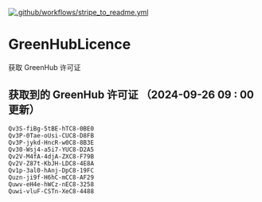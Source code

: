 [![.github/workflows/stripe_to_readme.yml](https://github.com/zjx-kimi/GreenHubLicence/actions/workflows/stripe_to_readme.yml/badge.svg)](https://github.com/zjx-kimi/GreenHubLicence/actions/workflows/stripe_to_readme.yml)
# GreenHubLicence
获取 GreenHub 许可证
## 获取到的 GreenHub 许可证 （2024-09-26 09 : 00 更新）
```
Qv3S-fiBg-5tBE-hTC8-0BE0
Qv3P-0Tae-oUsi-CUC8-D8FB
Qv3P-jykd-HncR-w0C8-8B3E
Qv30-Wsj4-a5i7-YUC8-D2A5
Qv2V-M4fA-4djA-ZXC8-F79B
Qv2V-Z87t-KbJH-LDC8-4E8A
Qv1p-3al0-hAnj-DpC8-19FC
Quzn-ji9f-H6hC-mCC8-AF29
Quwv-eH4e-hWCz-nEC8-3258
Quwi-vluF-CSTn-XeC8-4488
```
